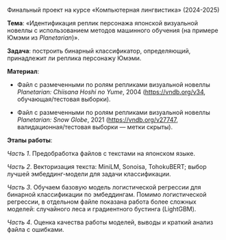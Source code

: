 Финальный проект на курсе «Компьютерная лингвистика» (2024-2025)

**Тема**: «Идентификация реплик персонажа японской визуальной новеллы с использованием методов машинного обучения (на примере Юмэми из *Planetarian*)».

**Задача**: построить бинарный классификатор, определяющий, принадлежит ли реплика персонажу Юмэми.  

**Материал**: 

- Файл с размеченными по ролям репликами визуальной новеллы *Planetarian: Chiisana Hoshi no Yume*, 2004 (https://vndb.org/v34, обучающая/тестовая выборки).

- Файл с размеченными по ролям репликами визуальной новеллы *Planetarian: Snow Globe*, 2021 (https://vndb.org/v27747, валидационная/тестовая выборки — метки скрыты).

**Этапы работы**:

*Часть 1*. Предобработка файлов с текстами на японском языке.

*Часть 2*. Векторизация текста: MiniLM, Sonoisa, TohokuBERT; выбор лучшей эмбеддинг-модели для задачи классификации.

*Часть 3*. Обучаем базовую модель логистической регрессии для бинарной классификации по эмбеддингам. Помимо логистической регрессии, в отдельном файле показана работа более сложных моделей: случайного леса и градиентного бустинга (LightGBM).

*Часть 4*. Оценка качества работы моделей, выводы и краткий анализ файла с ошибками.
